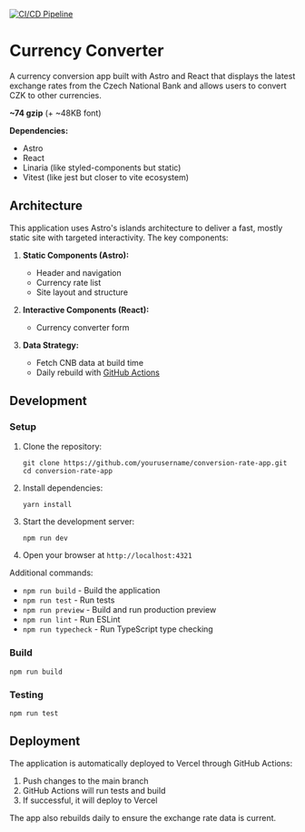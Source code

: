 [![CI/CD Pipeline](https://github.com/developer239/conversion-rate-app/actions/workflows/ci-cd.yml/badge.svg)](https://github.com/developer239/conversion-rate-app/actions/workflows/ci-cd.yml)

# Currency Converter

A currency conversion app built with Astro and React that displays the latest exchange rates from the Czech National Bank and allows users to convert CZK to other currencies.

**~74 gzip** (+ ~48KB font)

**Dependencies:**
- Astro
- React
- Linaria (like styled-components but static)
- Vitest (like jest but closer to vite ecosystem)

## Architecture

This application uses Astro's islands architecture to deliver a fast, mostly static site with targeted interactivity. The key components:

1. **Static Components (Astro):**
    - Header and navigation
    - Currency rate list
    - Site layout and structure

2. **Interactive Components (React):**
    - Currency converter form

3. **Data Strategy:**
    - Fetch CNB data at build time
    - Daily rebuild with [GitHub Actions](.github/workflows/ci-cd.yml)

## Development

### Setup

1. Clone the repository:
   ```
   git clone https://github.com/yourusername/conversion-rate-app.git
   cd conversion-rate-app
   ```

2. Install dependencies:
   ```
   yarn install
   ```

3. Start the development server:
   ```
   npm run dev
   ```

4. Open your browser at `http://localhost:4321`

Additional commands:

- `npm run build` - Build the application
- `npm run test` - Run tests
- `npm run preview` - Build and run production preview
- `npm run lint` - Run ESLint
- `npm run typecheck` - Run TypeScript type checking

### Build

```
npm run build
```

### Testing

```
npm run test
```

## Deployment

The application is automatically deployed to Vercel through GitHub Actions:

1. Push changes to the main branch
2. GitHub Actions will run tests and build
3. If successful, it will deploy to Vercel

The app also rebuilds daily to ensure the exchange rate data is current.
